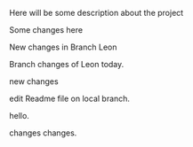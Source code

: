 Here will be some description about the project


Some changes here 

New changes in Branch Leon


Branch changes of Leon today. 

new changes

edit Readme file on local branch.

hello.

changes changes.